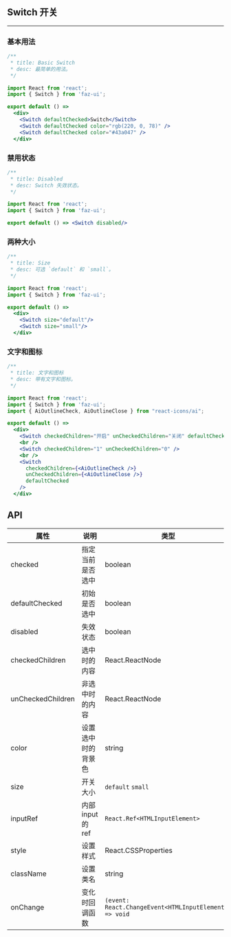 ## Switch 开关
---

### 基本用法

```jsx
/**
 * title: Basic Switch
 * desc: 最简单的用法。
 */

import React from 'react';
import { Switch } from 'faz-ui';

export default () =>
  <div>
    <Switch defaultChecked>Switch</Switch>
    <Switch defaultChecked color="rgb(220, 0, 78)" />
    <Switch defaultChecked color="#43a047" />
  </div>
```
### 禁用状态

```jsx
/**
 * title: Disabled
 * desc: Switch 失效状态。
 */

import React from 'react';
import { Switch } from 'faz-ui';

export default () => <Switch disabled/>
```
### 两种大小

```jsx
/**
 * title: Size
 * desc: 可选 `default` 和 `small`。
 */

import React from 'react';
import { Switch } from 'faz-ui';

export default () =>
  <div>
    <Switch size="default"/>
    <Switch size="small"/>
  </div>
```

### 文字和图标

```jsx
/**
 * title: 文字和图标
 * desc: 带有文字和图标。
 */

import React from 'react';
import { Switch } from 'faz-ui';
import { AiOutlineCheck, AiOutlineClose } from "react-icons/ai";

export default () =>
  <div>
    <Switch checkedChildren="开启" unCheckedChildren="关闭" defaultChecked />
    <br />
    <Switch checkedChildren="1" unCheckedChildren="0" />
    <br />
    <Switch
      checkedChildren={<AiOutlineCheck />}
      unCheckedChildren={<AiOutlineClose />}
      defaultChecked
    />
  </div>
```

## API

| 属性       | 说明  | 类型   | 默认值  |
| --------- | ----- | ------ | ------ |
| checked | 指定当前是否选中 | boolean | false |
| defaultChecked | 初始是否选中 | boolean | false |
| disabled | 失效状态 | boolean | false |
| checkedChildren | 选中时的内容 | React.ReactNode | - |
| unCheckedChildren | 非选中时的内容 | React.ReactNode | - |
| color | 设置选中时的背景色 | string | - |
| size | 开关大小 | `default` `small` | `default` |
| inputRef | 内部 input 的 ref | `React.Ref<HTMLInputElement>` | - |
| style | 设置样式 | React.CSSProperties | - |
| className | 设置类名 | string | - |
| onChange | 变化时回调函数 | `(event: React.ChangeEvent<HTMLInputElement>) => void` | - |